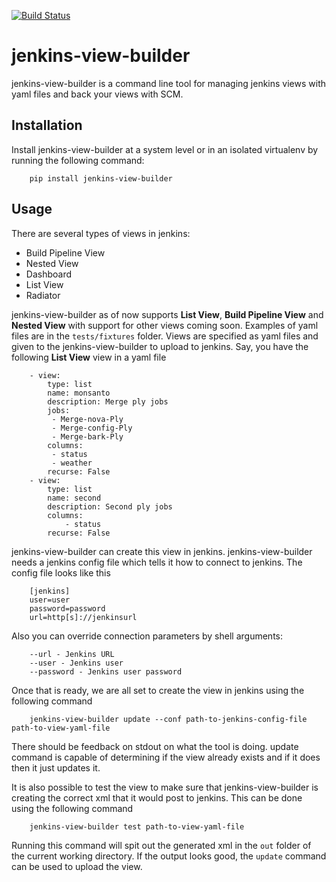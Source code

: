 [![Build Status](https://snap-ci.com/piyush0101/jenkins-view-builder/branch/master/build_image)](https://snap-ci.com/piyush0101/jenkins-view-builder/branch/master)

jenkins-view-builder
====================

jenkins-view-builder is a command line tool for managing jenkins views with yaml files and back
your views with SCM.

Installation
---

Install jenkins-view-builder at a system level or in an isolated virtualenv by running the
following command:

        pip install jenkins-view-builder

Usage
---

There are several types of views in jenkins:
* Build Pipeline View
* Nested View
* Dashboard
* List View
* Radiator

jenkins-view-builder as of now supports **List View**, **Build Pipeline View** and **Nested View**
with support for other views coming soon. Examples of yaml files are in the `tests/fixtures`
folder. Views are specified as yaml files and given to the jenkins-view-builder to upload to
jenkins. Say, you have the following **List View** view in a yaml file

        - view:
            type: list
            name: monsanto
            description: Merge ply jobs
            jobs:
             - Merge-nova-Ply
             - Merge-config-Ply
             - Merge-bark-Ply    
            columns:
             - status
             - weather
            recurse: False
		- view:
			type: list
			name: second
			description: Second ply jobs
			columns:
				- status
			recurse: False

jenkins-view-builder can create this view in jenkins. jenkins-view-builder needs a jenkins config
file which tells it how to connect to jenkins. The config file looks like this

        [jenkins]
        user=user
        password=password
        url=http[s]://jenkinsurl

Also you can override connection parameters by shell arguments:

        --url - Jenkins URL
        --user - Jenkins user
        --password - Jenkins user password

Once that is ready, we are all set to create the view in jenkins using the following command

        jenkins-view-builder update --conf path-to-jenkins-config-file path-to-view-yaml-file
        
There should be feedback on stdout on what the tool is doing. update command is capable of
determining if the view already exists and if it does then it just updates it. 

It is also possible to test the view to make sure that jenkins-view-builder is creating the correct
xml that it would post to jenkins. This can be done using the following command

        jenkins-view-builder test path-to-view-yaml-file

Running this command will spit out the generated xml in the `out` folder of the current working
directory. If the output looks good, the `update` command can be used to upload the view.

